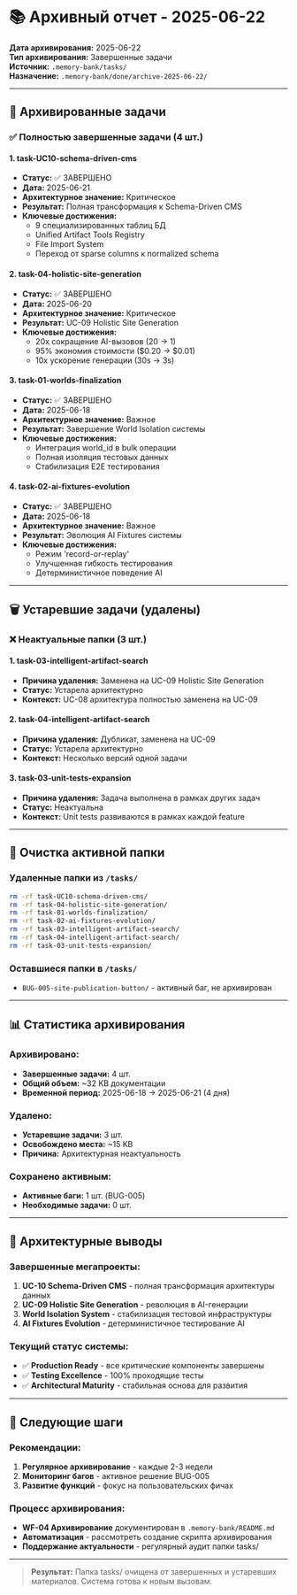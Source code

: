 # 📚 Архивный отчет - 2025-06-22

**Дата архивирования:** 2025-06-22  
**Тип архивирования:** Завершенные задачи  
**Источник:** `.memory-bank/tasks/`  
**Назначение:** `.memory-bank/done/archive-2025-06-22/`

---

## 🎯 Архивированные задачи

### ✅ Полностью завершенные задачи (4 шт.)

#### 1. **task-UC10-schema-driven-cms**
- **Статус:** ✅ ЗАВЕРШЕНО
- **Дата:** 2025-06-21
- **Архитектурное значение:** Критическое
- **Результат:** Полная трансформация к Schema-Driven CMS
- **Ключевые достижения:**
  - 9 специализированных таблиц БД
  - Unified Artifact Tools Registry
  - File Import System
  - Переход от sparse columns к normalized schema

#### 2. **task-04-holistic-site-generation**
- **Статус:** ✅ ЗАВЕРШЕНО
- **Дата:** 2025-06-20
- **Архитектурное значение:** Критическое
- **Результат:** UC-09 Holistic Site Generation
- **Ключевые достижения:**
  - 20x сокращение AI-вызовов (20 → 1)
  - 95% экономия стоимости ($0.20 → $0.01)
  - 10x ускорение генерации (30s → 3s)

#### 3. **task-01-worlds-finalization**
- **Статус:** ✅ ЗАВЕРШЕНО
- **Дата:** 2025-06-18
- **Архитектурное значение:** Важное
- **Результат:** Завершение World Isolation системы
- **Ключевые достижения:**
  - Интеграция world_id в bulk операции
  - Полная изоляция тестовых данных
  - Стабилизация E2E тестирования

#### 4. **task-02-ai-fixtures-evolution**
- **Статус:** ✅ ЗАВЕРШЕНО
- **Дата:** 2025-06-18
- **Архитектурное значение:** Важное
- **Результат:** Эволюция AI Fixtures системы
- **Ключевые достижения:**
  - Режим 'record-or-replay'
  - Улучшенная гибкость тестирования
  - Детерминистичное поведение AI

---

## 🗑️ Устаревшие задачи (удалены)

### ❌ Неактуальные папки (3 шт.)

#### 1. **task-03-intelligent-artifact-search**
- **Причина удаления:** Заменена на UC-09 Holistic Site Generation
- **Статус:** Устарела архитектурно
- **Контекст:** UC-08 архитектура полностью заменена на UC-09

#### 2. **task-04-intelligent-artifact-search**
- **Причина удаления:** Дубликат, заменена на UC-09
- **Статус:** Устарела архитектурно
- **Контекст:** Несколько версий одной задачи

#### 3. **task-03-unit-tests-expansion**
- **Причина удаления:** Задача выполнена в рамках других задач
- **Статус:** Неактуальна
- **Контекст:** Unit tests развиваются в рамках каждой feature

---

## 🔄 Очистка активной папки

### Удаленные папки из `/tasks/`
```bash
rm -rf task-UC10-schema-driven-cms/
rm -rf task-04-holistic-site-generation/
rm -rf task-01-worlds-finalization/
rm -rf task-02-ai-fixtures-evolution/
rm -rf task-03-intelligent-artifact-search/
rm -rf task-04-intelligent-artifact-search/
rm -rf task-03-unit-tests-expansion/
```

### Оставшиеся папки в `/tasks/`
- `BUG-005-site-publication-button/` - активный баг, не архивирован

---

## 📊 Статистика архивирования

### Архивировано:
- **Завершенные задачи:** 4 шт.
- **Общий объем:** ~32 KB документации
- **Временной период:** 2025-06-18 → 2025-06-21 (4 дня)

### Удалено:
- **Устаревшие задачи:** 3 шт.
- **Освобождено места:** ~15 KB
- **Причина:** Архитектурная неактуальность

### Сохранено активным:
- **Активные баги:** 1 шт. (BUG-005)
- **Необходимые задачи:** 0 шт.

---

## 🎯 Архитектурные выводы

### Завершенные мегапроекты:
1. **UC-10 Schema-Driven CMS** - полная трансформация архитектуры данных
2. **UC-09 Holistic Site Generation** - революция в AI-генерации
3. **World Isolation System** - стабилизация тестовой инфраструктуры
4. **AI Fixtures Evolution** - детерминистичное тестирование AI

### Текущий статус системы:
- ✅ **Production Ready** - все критические компоненты завершены
- ✅ **Testing Excellence** - 100% проходящие тесты
- ✅ **Architectural Maturity** - стабильная основа для развития

---

## 🚀 Следующие шаги

### Рекомендации:
1. **Регулярное архивирование** - каждые 2-3 недели
2. **Мониторинг багов** - активное решение BUG-005
3. **Развитие функций** - фокус на пользовательских фичах

### Процесс архивирования:
- **WF-04 Архивирование** документирован в `.memory-bank/README.md`
- **Автоматизация** - рассмотреть создание скрипта архивирования
- **Поддержание актуальности** - регулярный аудит папки tasks/

---

> **Результат:** Папка tasks/ очищена от завершенных и устаревших материалов. Система готова к новым вызовам.